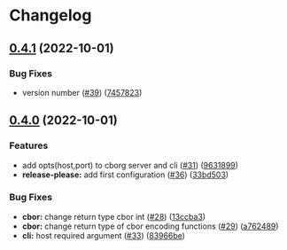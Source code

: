 # Changelog

## [0.4.1](https://github.com/CborgDB/cborg/compare/v0.4.0...v0.4.1) (2022-10-01)


### Bug Fixes

* version number ([#39](https://github.com/CborgDB/cborg/issues/39)) ([7457823](https://github.com/CborgDB/cborg/commit/745782345c810d04b2a6bb5f3a4fbc52a5427901))

## [0.4.0](https://github.com/CborgDB/cborg/compare/v0.3.0...v0.4.0) (2022-10-01)


### Features

* add opts(host,port) to cborg server and cli ([#31](https://github.com/CborgDB/cborg/issues/31)) ([9631899](https://github.com/CborgDB/cborg/commit/96318990460efc3c18ded547163c90abf92a9ea1))
* **release-please:** add first configuration ([#36](https://github.com/CborgDB/cborg/issues/36)) ([33bd503](https://github.com/CborgDB/cborg/commit/33bd503f0f6b83f603f221ea7dddc419b9e4fafc))


### Bug Fixes

* **cbor:** change return type cbor int ([#28](https://github.com/CborgDB/cborg/issues/28)) ([13ccba3](https://github.com/CborgDB/cborg/commit/13ccba35465ac161e1ee53127f08fac12ff1a6ba))
* **cbor:** change return type of cbor encoding functions ([#29](https://github.com/CborgDB/cborg/issues/29)) ([a762489](https://github.com/CborgDB/cborg/commit/a7624891409955a1ed7453f1a73d3669a9700f31))
* **cli:** host required argument ([#33](https://github.com/CborgDB/cborg/issues/33)) ([83966be](https://github.com/CborgDB/cborg/commit/83966be46d164835c15704f1a2316f104aa0a6be))
